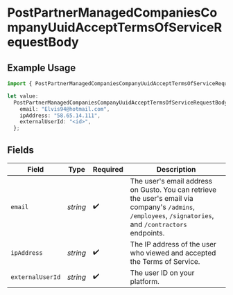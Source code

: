 # PostPartnerManagedCompaniesCompanyUuidAcceptTermsOfServiceRequestBody

## Example Usage

```typescript
import { PostPartnerManagedCompaniesCompanyUuidAcceptTermsOfServiceRequestBody } from "openapi/models/operations";

let value:
  PostPartnerManagedCompaniesCompanyUuidAcceptTermsOfServiceRequestBody = {
    email: "Elvis94@hotmail.com",
    ipAddress: "58.65.14.111",
    externalUserId: "<id>",
  };
```

## Fields

| Field                                                                                                                                                     | Type                                                                                                                                                      | Required                                                                                                                                                  | Description                                                                                                                                               |
| --------------------------------------------------------------------------------------------------------------------------------------------------------- | --------------------------------------------------------------------------------------------------------------------------------------------------------- | --------------------------------------------------------------------------------------------------------------------------------------------------------- | --------------------------------------------------------------------------------------------------------------------------------------------------------- |
| `email`                                                                                                                                                   | *string*                                                                                                                                                  | :heavy_check_mark:                                                                                                                                        | The user's email address on Gusto. You can retrieve the user's email via company's `/admins`, `/employees`, `/signatories`, and `/contractors` endpoints. |
| `ipAddress`                                                                                                                                               | *string*                                                                                                                                                  | :heavy_check_mark:                                                                                                                                        | The IP address of the user who viewed and accepted the Terms of Service.                                                                                  |
| `externalUserId`                                                                                                                                          | *string*                                                                                                                                                  | :heavy_check_mark:                                                                                                                                        | The user ID on your platform.                                                                                                                             |
